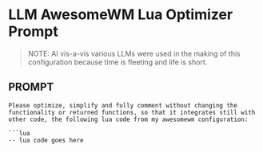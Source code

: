 # LLM AwesomeWM Lua Optimizer Prompt

> NOTE: AI vis-a-vis various LLMs were used in the making of this configuration because time is fleeting and life is short.

## PROMPT

```
Please optimize, simplify and fully comment without changing the functionality or returned functions, so that it integrates still with other code, the following lua code from my awesomewm configuration:

```lua
-- lua code goes here
```

```
